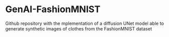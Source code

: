 # GenAI-FashionMNIST
Github repository with the mplementation of a diffusion UNet model able to generate synthetic images of clothes from the FashionMNIST dataset
